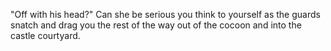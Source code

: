"Off with his head?" Can she be serious you think to yourself as the guards snatch and drag you the rest of the way
out of the cocoon and into the castle courtyard.
